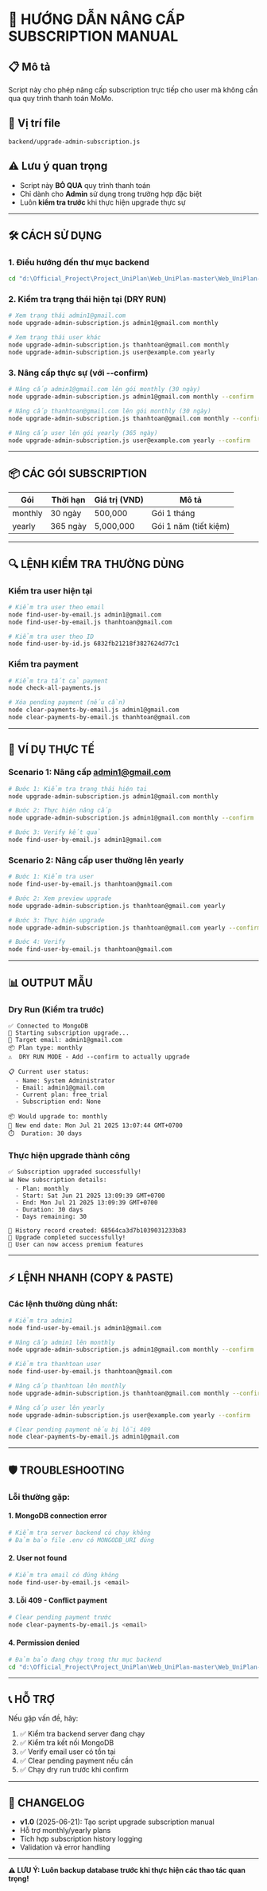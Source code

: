 # 🚀 HƯỚNG DẪN NÂNG CẤP SUBSCRIPTION MANUAL

## 📋 Mô tả
Script này cho phép nâng cấp subscription trực tiếp cho user mà không cần qua quy trình thanh toán MoMo.

## 📁 Vị trí file
```
backend/upgrade-admin-subscription.js
```

## ⚠️ Lưu ý quan trọng
- Script này **BỎ QUA** quy trình thanh toán
- Chỉ dành cho **Admin** sử dụng trong trường hợp đặc biệt
- Luôn **kiểm tra trước** khi thực hiện upgrade thực sự

---

## 🛠️ CÁCH SỬ DỤNG

### 1. **Điều hướng đến thư mục backend**
```bash
cd "d:\Official_Project\Project_UniPlan\Web_UniPlan-master\Web_UniPlan-master\backend"
```

### 2. **Kiểm tra trạng thái hiện tại (DRY RUN)**
```bash
# Xem trạng thái admin1@gmail.com
node upgrade-admin-subscription.js admin1@gmail.com monthly

# Xem trạng thái user khác
node upgrade-admin-subscription.js thanhtoan@gmail.com monthly
node upgrade-admin-subscription.js user@example.com yearly
```

### 3. **Nâng cấp thực sự (với --confirm)**
```bash
# Nâng cấp admin1@gmail.com lên gói monthly (30 ngày)
node upgrade-admin-subscription.js admin1@gmail.com monthly --confirm

# Nâng cấp thanhtoan@gmail.com lên gói monthly (30 ngày)
node upgrade-admin-subscription.js thanhtoan@gmail.com monthly --confirm

# Nâng cấp user lên gói yearly (365 ngày)
node upgrade-admin-subscription.js user@example.com yearly --confirm
```

---

## 📦 CÁC GÓI SUBSCRIPTION

| Gói      | Thời hạn | Giá trị (VND) | Mô tả                |
|----------|----------|---------------|----------------------|
| monthly  | 30 ngày  | 500,000       | Gói 1 tháng          |
| yearly   | 365 ngày | 5,000,000     | Gói 1 năm (tiết kiệm) |

---

## 🔍 LỆNH KIỂM TRA THƯỜNG DÙNG

### **Kiểm tra user hiện tại**
```bash
# Kiểm tra user theo email
node find-user-by-email.js admin1@gmail.com
node find-user-by-email.js thanhtoan@gmail.com

# Kiểm tra user theo ID
node find-user-by-id.js 6832fb21218f3827624d77c1
```

### **Kiểm tra payment**
```bash
# Kiểm tra tất cả payment
node check-all-payments.js

# Xóa pending payment (nếu cần)
node clear-payments-by-email.js admin1@gmail.com
node clear-payments-by-email.js thanhtoan@gmail.com
```

---

## 📝 VÍ DỤ THỰC TẾ

### **Scenario 1: Nâng cấp admin1@gmail.com**
```bash
# Bước 1: Kiểm tra trạng thái hiện tại
node upgrade-admin-subscription.js admin1@gmail.com monthly

# Bước 2: Thực hiện nâng cấp
node upgrade-admin-subscription.js admin1@gmail.com monthly --confirm

# Bước 3: Verify kết quả
node find-user-by-email.js admin1@gmail.com
```

### **Scenario 2: Nâng cấp user thường lên yearly**
```bash
# Bước 1: Kiểm tra user
node find-user-by-email.js thanhtoan@gmail.com

# Bước 2: Xem preview upgrade
node upgrade-admin-subscription.js thanhtoan@gmail.com yearly

# Bước 3: Thực hiện upgrade
node upgrade-admin-subscription.js thanhtoan@gmail.com yearly --confirm

# Bước 4: Verify
node find-user-by-email.js thanhtoan@gmail.com
```

---

## 📊 OUTPUT MẪU

### **Dry Run (Kiểm tra trước)**
```
✅ Connected to MongoDB
🚀 Starting subscription upgrade...
📧 Target email: admin1@gmail.com
📦 Plan type: monthly
⚠️  DRY RUN MODE - Add --confirm to actually upgrade

📋 Current user status:
  - Name: System Administrator
  - Email: admin1@gmail.com
  - Current plan: free_trial
  - Subscription end: None

📦 Would upgrade to: monthly
📅 New end date: Mon Jul 21 2025 13:07:44 GMT+0700
⏱️  Duration: 30 days
```

### **Thực hiện upgrade thành công**
```
✅ Subscription upgraded successfully!
📊 New subscription details:
  - Plan: monthly
  - Start: Sat Jun 21 2025 13:09:39 GMT+0700
  - End: Mon Jul 21 2025 13:09:39 GMT+0700
  - Duration: 30 days
  - Days remaining: 30

📝 History record created: 68564ca3d7b1039031233b83
🎉 Upgrade completed successfully!
🔄 User can now access premium features
```

---

## ⚡ LỆNH NHANH (COPY & PASTE)

### **Các lệnh thường dùng nhất:**

```bash
# Kiểm tra admin1
node find-user-by-email.js admin1@gmail.com

# Nâng cấp admin1 lên monthly
node upgrade-admin-subscription.js admin1@gmail.com monthly --confirm

# Kiểm tra thanhtoan user
node find-user-by-email.js thanhtoan@gmail.com

# Nâng cấp thanhtoan lên monthly
node upgrade-admin-subscription.js thanhtoan@gmail.com monthly --confirm

# Nâng cấp user lên yearly
node upgrade-admin-subscription.js user@example.com yearly --confirm

# Clear pending payment nếu bị lỗi 409
node clear-payments-by-email.js admin1@gmail.com
```

---

## 🛡️ TROUBLESHOOTING

### **Lỗi thường gặp:**

#### **1. MongoDB connection error**
```bash
# Kiểm tra server backend có chạy không
# Đảm bảo file .env có MONGODB_URI đúng
```

#### **2. User not found**
```bash
# Kiểm tra email có đúng không
node find-user-by-email.js <email>
```

#### **3. Lỗi 409 - Conflict payment**
```bash
# Clear pending payment trước
node clear-payments-by-email.js <email>
```

#### **4. Permission denied**
```bash
# Đảm bảo đang chạy trong thư mục backend
cd "d:\Official_Project\Project_UniPlan\Web_UniPlan-master\Web_UniPlan-master\backend"
```

---

## 📞 HỖ TRỢ

Nếu gặp vấn đề, hãy:
1. ✅ Kiểm tra backend server đang chạy
2. ✅ Kiểm tra kết nối MongoDB
3. ✅ Verify email user có tồn tại
4. ✅ Clear pending payment nếu cần
5. ✅ Chạy dry run trước khi confirm

---

## 📝 CHANGELOG

- **v1.0** (2025-06-21): Tạo script upgrade subscription manual
- Hỗ trợ monthly/yearly plans
- Tích hợp subscription history logging
- Validation và error handling

---

**⚠️ LƯU Ý: Luôn backup database trước khi thực hiện các thao tác quan trọng!**
